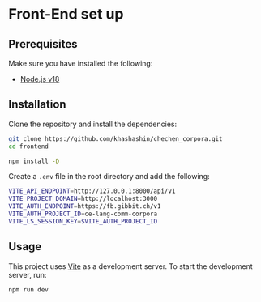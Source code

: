 # Front-End set up

## Prerequisites
Make sure you have installed the following:
- [Node.js v18](https://nodejs.org/en/)

## Installation
Clone the repository and install the dependencies:
```bash
git clone https://github.com/khashashin/chechen_corpora.git
cd frontend

npm install -D
```
Create a `.env` file in the root directory and add the following:
```bash
VITE_API_ENDPOINT=http://127.0.0.1:8000/api/v1
VITE_PROJECT_DOMAIN=http://localhost:3000
VITE_AUTH_ENDPOINT=https://fb.gibbit.ch/v1
VITE_AUTH_PROJECT_ID=ce-lang-comm-corpora
VITE_LS_SESSION_KEY=$VITE_AUTH_PROJECT_ID
```

## Usage
This project uses [Vite](https://vitejs.dev/) as a development server. To start the development server, run:
```bash
npm run dev
```
